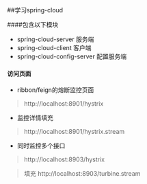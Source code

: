 ##学习spring-cloud

####包含以下模块
- spring-cloud-server 服务端
- spring-cloud-client 客户端
- spring-cloud-config-server 配置服务端


#### 访问页面
- ribbon/feign的熔断监控页面
> http://localhost:8901/hystrix
- 监控详情填充
> http://localhost:8901/hystrix.stream
- 同时监控多个接口
> http://localhost:8903/hystrix

> 填充 http://localhost:8903/turbine.stream
